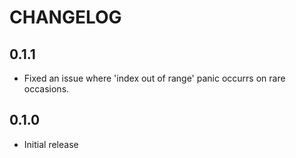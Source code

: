 # CHANGELOG

## 0.1.1

* Fixed an issue where 'index out of range' panic occurrs on rare occasions.

## 0.1.0

* Initial release
